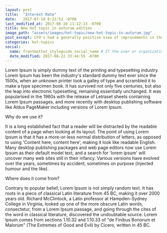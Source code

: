 ```yaml
---
layout: post
title:  "Interest Rate"
date:   2017-07-18 8:22:52 -0700
last_modified_at: 2017-08-10 11:12:13 -0700
title: New Hot topic in auturum edition
image_path: "assets/images/hot-topic/new-hot-topic-in-auturum.jpg"
post_except: CFO's had a generally positive view of improvements in the financial positions of their own company
categories: hot-topics
social:
  name: frontmatter_styleguide_social_name # If the user or organization name differs from the site's name
  date_modified: 2017-08-22 33:44:55 -0700
---
```


Lorem Ipsum is simply dummy text of the printing and typesetting industry. Lorem Ipsum has been the
industry's standard dummy text ever since the 1500s, when an unknown printer took a galley of type
and scrambled it to make a type specimen book. It has survived not only five centuries, but also the
leap into electronic typesetting, remaining essentially unchanged. It was popularised in the 1960s with
the release of Letraset sheets containing Lorem Ipsum passages, and more recently with desktop publishing
software like Aldus PageMaker including versions of Lorem Ipsum.

Why do we use it?

It is a long established fact that a reader will be distracted by the readable content of a page when looking
at its layout. The point of using Lorem Ipsum is that it has a more-or-less normal distribution of letters, as
opposed to using 'Content here, content here', making it look like readable English. Many desktop publishing
packages and web page editors now use Lorem Ipsum as their default model text, and a search for 'lorem ipsum'
will uncover many web sites still in their infancy. Various versions have evolved over the years, sometimes by
accident, sometimes on purpose (injected humour and the like).


Where does it come from?

Contrary to popular belief, Lorem Ipsum is not simply random text. It has roots in a piece of classical Latin
literature from 45 BC, making it over 2000 years old. Richard McClintock, a Latin professor at Hampden-Sydney
College in Virginia, looked up one of the more obscure Latin words, consectetur, from a Lorem Ipsum passage,
and going through the cites of the word in classical literature, discovered the undoubtable source. Lorem Ipsum
comes from sections 1.10.32 and 1.10.33 of "de Finibus Bonorum et Malorum" (The Extremes of Good and Evil) by
Cicero, written in 45 BC.
